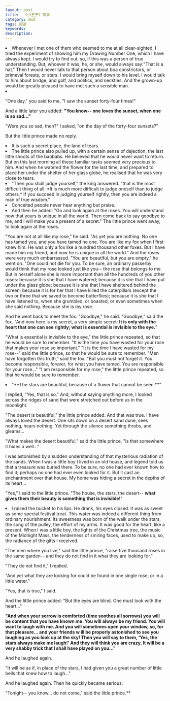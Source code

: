 ```yaml
---
layout: post
title:  《小王子》摘录
category: 阅读
tags: 阅读
keywords: 
description: 
---
```


<li>
Whenever I met one of them who seemed to me at all clear-sighted, I tried the experiment of showing him my Drawing Number One, which I have always kept. I would try to find out, so, if this was a person of true understanding. But, whoever it 
was, he, or she, would always say:"That is a hat." Then I would never talk to that person about boa constrictors, or primeval forests, or stars. I would bring myself down to his level. I would talk to him about bridge, and golf, and politics, and neckties. And the grown-up would be greatly pleased to have met such a sensible man. 


<li>

"One day," you said to me, "I saw the sunset forty-four times!" 

And a little later you added: 
**"You know-- one loves the sunset, when one is so sad..."** 

"Were you so sad, then?" I asked, "on the day of the forty-four sunsets?" 

But the little prince made no reply.

<li>
It is such a secret place, the land of tears.

<li>The little prince also pulled up, with a certain sense of dejection, the last little 
shoots of the baobabs. He believed that he would never want to return. But on this 
last morning all these familiar tasks seemed very precious to him. And when he 
watered the flower for the last time, and prepared to place her under the shelter of 
her glass globe, he realised that he was very close to tears.

<li>"Then you shall judge yourself," the king answered. "that is the most difficult 
thing of all. *It is much more difficult to judge oneself than to judge others.* If you 
succeed in judging yourself rightly, then you are indeed a man of true wisdom." 

<li> Conceited people never hear anything 
but praise. 

<li>
And then he added: 
"Go and look again at the roses. You will understand now that yours is unique 
in all the world. Then come back to say goodbye to me, and I will make you a 
present of a secret." 
The little prince went away, to look again at the roses. 

"You are not at all like my rose," he said. "As yet you are nothing. No one has 
tamed you, and you have tamed no one. You are like my fox when I first knew him. 
He was only a fox like a hundred thousand other foxes. But I have made him my 
friend, and now he is unique in all the world." 
And the roses were very much embarrassed. 
"You are beautiful, but you are empty," he went on. "One could not die for you. 
To be sure, an ordinary passerby would think that my rose looked just like you-- the 
rose that belongs to me. But in herself alone she is more important than all the 
hundreds of you other roses: because it is she that I have watered; because it is she 
that I have put under the glass globe; because it is she that I have sheltered behind 
the screen; because it is for her that I have killed the caterpillars (except the two or 
three that we saved to become butterflies); because it is she that I have listened to, 
when she grumbled, or boasted, or even sometimes when she said nothing. Because 
she is my rose. 

And he went back to meet the fox. 
"Goodbye," he said. 
"Goodbye," said the fox. "And now here is my secret, a very simple secret: **It is 
only with the heart that one can see rightly; what is essential is invisible to the eye.**" 

"What is essential is invisible to the eye," the little prince repeated, so that he 
would be sure to remember. 
"It is the time you have wasted for your rose that makes your rose so 
important." 
"It is the time I have wasted for my rose--" said the little prince, so that he 
would be sure to remember. 
"Men have forgotten this truth," said the fox. "But you must not forget it. You 
become responsible, forever, for what you have tamed. You are responsible for your 
rose..." 
"I am responsible for my rose," the little prince repeated, so that he would be 
sure to remember. 

<li>
"**The stars are beautiful, because of a flower that cannot be seen.**" 

I replied, "Yes, that is so." And, without saying anything more, I looked across the ridges of sand that were stretched out before us in the moonlight.
 
"The desert is beautiful," the little prince added. 
And that was true. I have always loved the desert. One sits down on a desert 
sand dune, sees nothing, hears nothing. Yet through the silence something throbs, 
and gleams... 

"What makes the desert beautiful," said the little prince, "is that somewhere it 
hides a well..." 

I was astonished by a sudden understanding of that mysterious radiation of the 
sands. When I was a little boy I lived in an old house, and legend told us that a 
treasure was buried there. To be sure, no one had ever known how to find it; perhaps 
no one had ever even looked for it. But it cast an enchantment over that house. My 
home was hiding a secret in the depths of its heart... 

"Yes," I said to the little prince. "The house, the stars, the desert-- **what gives 
them their beauty is something that is invisible!**" 

<li>
I raised the bucket to his lips. He drank, his eyes closed. It was as sweet as 
some special festival treat. This water was indeed a different thing from ordinary 
nourishment. Its sweetness was born of the walk under the stars, the song of the 
pulley, the effort of my arms. It was good for the heart, like a present. When I was a 
little boy, the lights of the Christmas tree, the music of the Midnight Mass, the 
tenderness of smiling faces, used to make up, so, the radiance of the gifts I received. 

"The men where you live," said the little prince, "raise five thousand roses in 
the same garden-- and they do not find in it what they are looking for." 

"They do not find it," I replied. 

"And yet what they are looking for could be found in one single rose, or in a 
little water." 

"Yes, that is true," I said. 

And the little prince added: 
"But the eyes are blind. One must look with the heart..."

**"And when your sorrow is comforted (time soothes all sorrows) you will be 
content that you have known me. You will always be my friend. You will want to 
laugh with me. And you will sometimes open your window, so, for that pleasure... 
and your friends w ill be properly astonished to see you laughing as you look up at 
the sky! Then you will say to them, ‘Yes, the stars always make me laugh!‘ And they 
will think you are crazy. It will be a very shabby trick that I shall have played on 
you..."**

And he laughed again. 

"It will be as if, in place of the stars, I had given you a great number of little 
bells that knew how to laugh..."
 
And he laughed again. Then he quickly became serious:
 
"Tonight-- you know... do not come," said the little prince.**  